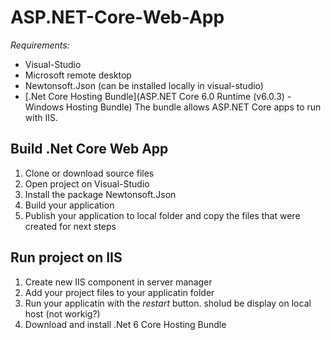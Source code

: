 # ASP.NET-Core-Web-App

_Requirements:_

- Visual-Studio
- Microsoft remote desktop
- Newtonsoft.Json (can be installed locally in visual-studio)
- [.Net Core Hosting Bundle](ASP.NET Core 6.0 Runtime (v6.0.3) - Windows Hosting Bundle) The bundle allows ASP.NET Core apps to run with IIS.

## Build .Net Core Web App

1. Clone or download source files
2. Open project on Visual-Studio
3. Install the package Newtonsoft.Json
4. Build your application
5. Publish your application to local folder and copy the files that were created for next steps

## Run project on IIS

1. Create new IIS component in server manager
2. Add your project files to your applicatin folder
3. Run your applicatin with the _restart_ button. sholud be display on local host (not workig?)
4. Download and install .Net 6 Core Hosting Bundle
